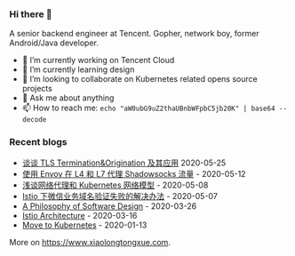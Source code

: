 ### Hi there 👋

A senior backend engineer at Tencent. Gopher, network boy, former Android/Java developer.

- 🔭 I’m currently working on Tencent Cloud
- 🌱 I’m currently learning design
- 👯 I’m looking to collaborate on Kubernetes related opens source projects
- 💬 Ask me about anything
- 📫 How to reach me: `echo "aW0ubG9uZ2thaUBnbWFpbC5jb20K" | base64 --decode`

### Recent blogs

- [谈谈 TLS Termination&Origination 及其应用](https://www.xiaolongtongxue.com/articles/2020/tls-termination-and-origination) 2020-05-25
- [使用 Envoy 在 L4 和 L7 代理 Shadowsocks 流量](https://www.xiaolongtongxue.com/articles/2020/envoy-l4-and-l7-proxy-with-shadowsocks) - 2020-05-12
- [浅谈网络代理和 Kubernetes 网络模型](https://www.xiaolongtongxue.com/articles/2020/network-proxy-and-k8s-network) - 2020-05-08
- [Istio 下微信业务域名验证失败的解决办法](https://www.xiaolongtongxue.com/articles/2020/istio-wechat-domain-verify) - 2020-05-07
- [A Philosophy of Software Design](https://www.xiaolongtongxue.com/articles/2020/a-philosophy-of-software-design) - 2020-03-26
- [Istio Architecture](https://www.xiaolongtongxue.com/articles/2020/istio-architecture) - 2020-03-16
- [Move to Kubernetes](https://www.xiaolongtongxue.com/articles/2020/move-to-kubernetes) - 2020-01-13

More on https://www.xiaolongtongxue.com.
